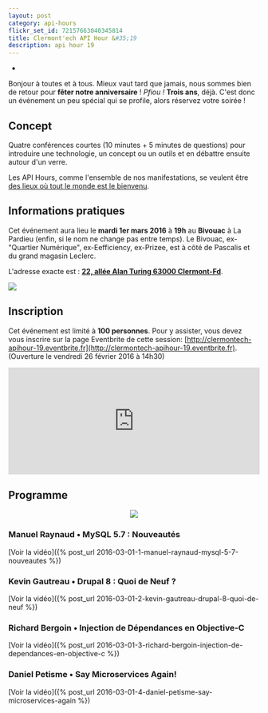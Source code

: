 ```yaml
---
layout: post
category: api-hours
flickr_set_id: 72157663040345814
title: Clermont'ech API Hour &#35;19
description: api hour 19
---
```

-

Bonjour à toutes et à tous. Mieux vaut tard que jamais, nous sommes bien de
retour pour **fêter notre anniversaire** ! _Pfiou !_ **Trois ans**, déjà. C'est
donc un événement un peu spécial qui se profile, alors réservez votre soirée !

## Concept

Quatre conférences courtes (10 minutes + 5 minutes de questions) pour
introduire une technologie, un concept ou un outils et en débattre ensuite
autour d'un verre.

Les API Hours, comme l'ensemble de nos manifestations, se veulent être [des
lieux où tout le monde est le bienvenu](/code-of-conduct.html).

## Informations pratiques

Cet événement aura lieu le **mardi 1er mars 2016** à **19h** au **Bivouac** à La
Pardieu (enfin, si le nom ne change pas entre temps). Le Bivouac, ex-"Quartier
Numérique", ex-Eefficiency, ex-Prizee, est à côté de Pascalis et du grand
magasin Leclerc.

L'adresse exacte est : [**22, allée Alan Turing 63000
Clermont-Fd**](https://www.google.com/maps/place/22+All%C3%A9e+Alan+Turing/@45.7590795,3.1301792,17z).

[![](http://maps.googleapis.com/maps/api/staticmap?size=600x400&sensor=false&markers=color:red|45.7590795,3.1301792)](https://www.google.com/maps/place/22+All%C3%A9e+Alan+Turing/@45.7590795,3.1301792,17z)

## Inscription

Cet événement est limité à **100 personnes**.  Pour y assister, vous devez vous
inscrire sur la page Eventbrite de cette session:
[http://clermontech-apihour-19.eventbrite.fr](http://clermontech-apihour-19.eventbrite.fr).
(Ouverture le vendredi 26 février 2016 à 14h30)


<iframe  src="http://eventbrite.fr/tickets-external?eid=22174866623&ref=etckt" frameborder="0" height="214" width="100%" vspace="0" hspace="0" marginheight="5" marginwidth="5" scrolling="auto" allowtransparency="true"></iframe>


## Programme

<center>
<img src="/images/api-hours/surprise.jpg" />
</center>

### Manuel Raynaud • MySQL 5.7 : Nouveautés

[Voir la vidéo]({% post_url 2016-03-01-1-manuel-raynaud-mysql-5-7-nouveautes %})

### Kevin Gautreau • Drupal 8 : Quoi de Neuf ?

[Voir la vidéo]({% post_url 2016-03-01-2-kevin-gautreau-drupal-8-quoi-de-neuf %})

### Richard Bergoin • Injection de Dépendances en Objective-C

[Voir la vidéo]({% post_url 2016-03-01-3-richard-bergoin-injection-de-dependances-en-objective-c %})

### Daniel Petisme • Say Microservices Again!

[Voir la vidéo]({% post_url 2016-03-01-4-daniel-petisme-say-microservices-again %})

